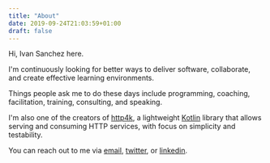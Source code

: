 ```yaml
---
title: "About"
date: 2019-09-24T21:03:59+01:00
draft: false
---
```

Hi, Ivan Sanchez here. 

I'm continuously looking for better ways to deliver software, collaborate, and create effective learning environments.

Things people ask me to do these days include programming, coaching, facilitation, training, consulting, and speaking.

I'm also one of the creators of [http4k](https://www.http4k.org/), a lightweight [Kotlin](https://kotlinlang.org) library that allows serving and consuming HTTP services, with focus on simplicity and testability.

You can reach out to me via [email](mailto:ivan@gourame.com), [twitter](https://twitter.com/s4nchez), or [linkedin](https://www.linkedin.com/in/s4nchez/). 